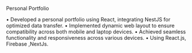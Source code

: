 Personal Portfolio 

•	Developed a personal portfolio using React, integrating NestJS for optimized data transfer.
•	Implemented dynamic web layout to ensure compatibility across both mobile and laptop devices.
•	Achieved seamless functionality and responsiveness across various devices.
•	Using React.js, Firebase ,NextJs.
